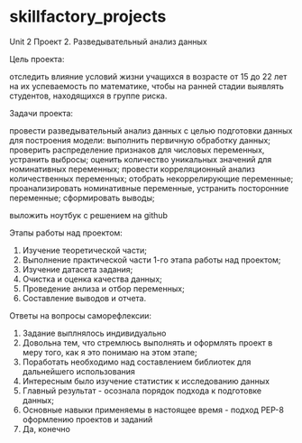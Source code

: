 # skillfactory_projects
Unit 2
Проект 2. Разведывательный анализ данных 

Цель проекта:

отследить влияние условий жизни учащихся в возрасте от 15 до 22 лет на их успеваемость по математике,
чтобы на ранней стадии выявлять студентов, находящихся в группе риска.

Задачи проекта:

провести разведывательный анализ данных с целью подготовки данных для построения модели:
выполнить первичную обработку данных;
проверить распределение признаков для числовых переменных, устранить выбросы;
оценить количество уникальных значений для номинативных переменных;
провести корреляционный анализ количественных переменных;
отобрать некоррелирующие переменные;
проанализировать номинативные переменные, устранить посторонние переменные;
сформировать выводы;

выложить ноутбук с решением на github 


Этапы работы над проектом:

1. Изучение теоретической части;
2. Выполнение практической части 1-го этапа работы над проектом;
3. Изучение датасета задания;
4. Очистка и оценка качества данных;
5. Проведение анлиза и отбор переменных;
6. Составление выводов и отчета.

Ответы на вопросы саморефлексии:

1. Задание выплнялось индивидуально
2. Довольна тем, что стремлюсь выполнять и оформлять проект в меру того, как я это
	понимаю на этом этапе;
3. Поработать необходимо над составлением библиотек для дальнейшего использования
4. Интересным было изучение статистик к исследованию данных
5. Главный результат - осознала порядок подхода к подготовке данных;
6. Основные навыки применяемы в настоящее время - подход PEP-8 оформлению проектов и заданий
7. Да, конечно